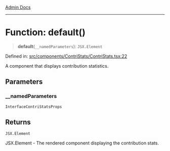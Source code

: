 [Admin Docs](/)

***

# Function: default()

> **default**(`__namedParameters`): `JSX.Element`

Defined in: [src/components/ContriStats/ContriStats.tsx:22](https://github.com/syedali237/talawa-admin/blob/dd4a08e622d0fa38bcf9758a530e8cdf917dbac8/src/components/ContriStats/ContriStats.tsx#L22)

A component that displays contribution statistics.

## Parameters

### \_\_namedParameters

`InterfaceContriStatsProps`

## Returns

`JSX.Element`

JSX.Element - The rendered component displaying the contribution stats.
